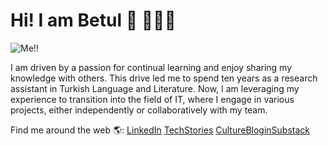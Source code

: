 # Hi! I am Betul 👋 👩🏾‍💻


![Me!!](https://github.com/Bettysbook/BetulBayraktar/assets/109543973/4bba618a-7882-4e60-970a-619806cd2abe)


I am driven by a passion for continual learning and enjoy sharing my knowledge with others. 
This drive led me to spend ten years as a research assistant in Turkish Language and Literature. 
Now, I am leveraging my experience to transition into the field of IT, where I engage in various projects, either independently or collaboratively with my team.



Find me around the web 🌎:
[LinkedIn](https://www.linkedin.com/in/betul-bayraktar/)
[TechStories](https://bettystechstories.medium.com/)
[CultureBloginSubstack](https://bettyswaysofseeing.substack.com/publish/posts)


